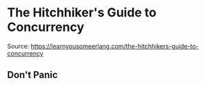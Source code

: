 # The Hitchhiker's Guide to Concurrency

Source: https://learnyousomeerlang.com/the-hitchhikers-guide-to-concurrency

## Don't Panic
